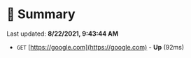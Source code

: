 # 📖 Summary
Last updated: **8/22/2021, 9:43:44 AM**

- `GET` [https://google.com](https://google.com) - **Up** (92ms)
